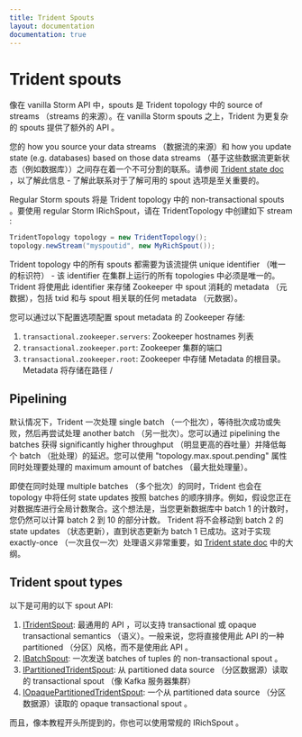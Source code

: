 ```yaml
---
title: Trident Spouts
layout: documentation
documentation: true
---
```

# Trident spouts

像在 vanilla Storm API 中，spouts 是 Trident topology 中的 source of streams （streams 的来源）。在 vanilla Storm spouts 之上，Trident 为更复杂的 spouts 提供了额外的 API 。

您的 how you source your data streams （数据流的来源）和 how you update state (e.g. databases) based on those data streams （基于这些数据流更新状态（例如数据库））之间存在着一个不可分割的联系。请参阅 [Trident state doc](Trident-state.html) ，以了解此信息 - 了解此联系对于了解可用的 spout 选项是至关重要的。

Regular Storm spouts 将是 Trident topology 中的 non-transactional spouts 。要使用 regular Storm IRichSpout，请在 TridentTopology 中创建如下 stream :

```java
TridentTopology topology = new TridentTopology();
topology.newStream("myspoutid", new MyRichSpout());
```

Trident topology 中的所有 spouts 都需要为该流提供 unique identifier （唯一的标识符） - 该 identifier 在集群上运行的所有 topologies 中必须是唯一的。 Trident 将使用此 identifier 来存储 Zookeeper 中 spout 消耗的 metadata （元数据），包括 txid 和与 spout 相关联的任何 metadata （元数据）。

您可以通过以下配置选项配置 spout metadata 的 Zookeeper 存储:

1. `transactional.zookeeper.servers`: Zookeeper hostnames 列表
2. `transactional.zookeeper.port`: Zookeeper 集群的端口
3. `transactional.zookeeper.root`: Zookeeper 中存储 Metadata 的根目录。 Metadata 将存储在路径 <root path>/<spout id>

## Pipelining

默认情况下，Trident 一次处理 single batch （一个批次），等待批次成功或失败，然后再尝试处理 another batch （另一批次）。您可以通过 pipelining the batches 获得 significantly higher throughput （明显更高的吞吐量）并降低每个 batch （批处理）的延迟。您可以使用 "topology.max.spout.pending" 属性同时处理要处理的 maximum amount of batches （最大批处理量）。

即使在同时处理 multiple batches （多个批次）的同时，Trident 也会在 topology 中将任何 state updates 按照 batches 的顺序排序。例如，假设您正在对数据库进行全局计数聚合。这个想法是，当您更新数据库中 batch 1 的计数时，您仍然可以计算 batch 2 到 10 的部分计数。 Trident 将不会移动到 batch 2 的 state updates （状态更新），直到状态更新为 batch 1 已成功。这对于实现 exactly-once （一次且仅一次）处理语义非常重要，如 [Trident state doc](Trident-state.html) 中的大纲。

## Trident spout types

以下是可用的以下 spout API:

1. [ITridentSpout]({{page.git-blob-base}}/storm-core/src/jvm/org/apache/storm/trident/spout/ITridentSpout.java): 最通用的 API ，可以支持 transactional 或 opaque transactional semantics （语义）。一般来说，您将直接使用此 API 的一种 partitioned （分区）风格，而不是使用此 API 。
2. [IBatchSpout]({{page.git-blob-base}}/storm-core/src/jvm/org/apache/storm/trident/spout/IBatchSpout.java): 一次发送 batches of tuples 的 non-transactional spout 。
3. [IPartitionedTridentSpout]({{page.git-blob-base}}/storm-core/src/jvm/org/apache/storm/trident/spout/IPartitionedTridentSpout.java): 从 partitioned data source （分区数据源）读取的 transactional spout （像 Kafka 服务器集群）
4. [IOpaquePartitionedTridentSpout]({{page.git-blob-base}}/storm-core/src/jvm/org/apache/storm/trident/spout/IOpaquePartitionedTridentSpout.java): 一个从 partitioned data source （分区数据源）读取的 opaque transactional spout 。

而且，像本教程开头所提到的，你也可以使用常规的 IRichSpout 。
 

